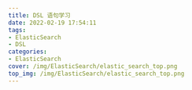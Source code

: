 ```yaml
---
title: DSL 语句学习
date: 2022-02-19 17:54:11
tags: 
- ElasticSearch
- DSL
categories:
- ElasticSearch
cover: /img/ElasticSearch/elastic_search_top.png
top_img: /img/ElasticSearch/elastic_search_top.png
---
```

